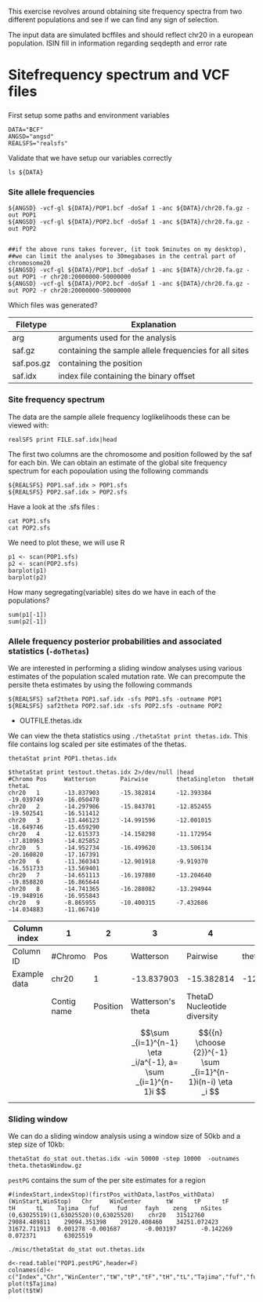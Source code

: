 This exercise revolves around obtaining site frequency spectra from two different populations and see if we can find any sign of selection.

The input data are simulated bcffiles and should reflect chr20 in a european population.
ISIN fill in information regarding seqdepth and error rate
# Sitefrequency spectrum and VCF files

###
First setup some paths and environment variables

```
DATA="BCF"
ANGSD="angsd"
REALSFS="realsfs"
```

Validate that we have setup our variables correctly
```
ls ${DATA}
```

### Site allele frequencies

```
${ANGSD} -vcf-gl ${DATA}/POP1.bcf -doSaf 1 -anc ${DATA}/chr20.fa.gz -out POP1
${ANGSD} -vcf-gl ${DATA}/POP2.bcf -doSaf 1 -anc ${DATA}/chr20.fa.gz -out POP2


##if the above runs takes forever, (it took 5minutes on my desktop),
##we can limit the analyses to 30megabases in the central part of chromosome20
${ANGSD} -vcf-gl ${DATA}/POP1.bcf -doSaf 1 -anc ${DATA}/chr20.fa.gz -out POP1 -r chr20:20000000-50000000
${ANGSD} -vcf-gl ${DATA}/POP2.bcf -doSaf 1 -anc ${DATA}/chr20.fa.gz -out POP2 -r chr20:20000000-50000000
```

Which files was generated?

|Filetype     | Explanation                                           |
| --- | ------------------------------------------ |
| arg | arguments used for the analysis   |
| saf.gz | containing the sample allele frequencies for all sites   |
| saf.pos.gz | containing the position         |
| saf.idx | index file containing the binary offset |



### Site frequency spectrum
The data are the sample allele frequency loglikelihoods these can be viewed with:
```
realSFS print FILE.saf.idx|head
```
The first two columns are the chromosome and position followed by the saf for each bin. We can obtain an estimate of the global site frequency spectrum for each popoulation using the following commands
 
```
${REALSFS} POP1.saf.idx > POP1.sfs
${REALSFS} POP2.saf.idx > POP2.sfs
```

Have a look at the .sfs files :

```
cat POP1.sfs
cat POP2.sfs
```
We need to plot these, we will use R

```
p1 <- scan(POP1.sfs)
p2 <- scan(POP2.sfs)
barplot(p1)
barplot(p2)
```
How many segregating(variable) sites do we have in each of the populations?
```
sum(p1[-1])
sum(p2[-1])
```


### Allele frequency posterior probabilities and associated statistics (`-doThetas`)
We are interested in performing a sliding window analyses using various estimates of the population scaled mutation rate. We can precompute the persite theta estimates by using the following commands

```
${REALSFS} saf2theta POP1.saf.idx -sfs POP1.sfs -outname POP1
${REALSFS} saf2theta POP2.saf.idx -sfs POP2.sfs -outname POP2
```



- OUTFILE.thetas.idx

We can view the theta statistics using `./thetaStat print thetas.idx`. This file contains log scaled per site estimates of the thetas.


```
thetaStat print POP1.thetas.idx
```
```
$thetaStat print testout.thetas.idx 2>/dev/null |head                        
#Chromo Pos     Watterson       Pairwise        thetaSingleton  thetaH  thetaL                   
chr20   1       -13.837903      -15.382814      -12.393384      -19.039749      -16.050478
chr20   2       -14.297906      -15.843701      -12.852455      -19.502541      -16.511412
chr20   3       -13.446123      -14.991596      -12.001015      -18.649746      -15.659290
chr20   4       -12.615373      -14.158298      -11.172954      -17.810963      -14.825852
chr20   5       -14.952734      -16.499620      -13.506134      -20.160820      -17.167391
chr20   6       -11.360343      -12.901918      -9.919370       -16.551733      -13.569401
chr20   7       -14.651113      -16.197880      -13.204640      -19.858820      -16.865644
chr20   8       -14.741365      -16.288082      -13.294944      -19.948916      -16.955843
chr20   9       -8.865955       -10.400315      -7.432686       -14.034883      -11.067410
```


| Column index | 1           | 2        | 3                                                           | 4                                                           | 5              | 6                                                         | 7                                          |
|--------------|-------------|----------|-------------------------------------------------------------|-------------------------------------------------------------|----------------|-----------------------------------------------------------|--------------------------------------------|
| Column ID    | #Chromo     | Pos      | Watterson                                                   | Pairwise                                                    | thetaSingleton | thetaH                                                    | thetaL                                     |
| Example data | chr20       | 1        | -13.837903 | -15.382814 | -12.393384     | -19.039749 | -16.050478 |
|              | Contig name | Position | Watterson's theta                                           | ThetaD Nucleotide diversity                                 |                | FayH  | L |
|              |             |          | $$\sum _{i=1}^{n-1} \eta _i/a^{-1}, a= \sum _{i=1}^{n-1}i $$ | $${{n} \choose {2}}^{-1} \sum _{i=1}^{n-1}i(n-i) \eta _i $$ | $$\eta _ 1$$ | $${{n} \choose {2}}^{-1} \sum _{i=1}^{n-1}i^ 2 \eta _i$$ | $${n-1}^{-1} \sum _{i=1}^{n-1}i \eta _i $$ |



### Sliding window

We can do a sliding window analysis using a window size of 50kb and a step size of 10kb:

```
thetaStat do_stat out.thetas.idx -win 50000 -step 10000  -outnames theta.thetasWindow.gz
```

`pestPG` contains the sum of the per site estimates for a region

```
#(indexStart,indexStop)(firstPos_withData,lastPos_withData)(WinStart,WinStop)   Chr     WinCenter       tW      tP      tF      tH      tL    Tajima   fuf     fud     fayh    zeng    nSites
(0,63025519)(1,63025520)(0,63025520)    chr20   31512760        29084.489811    29094.351398    29120.408460    34251.072423    31672.711913  0.001278 -0.001687       -0.003197       -0.142269       0.072371        63025519
```



```
./misc/thetaStat do_stat out.thetas.idx
```




```
d<-read.table("POP1.pestPG",header=F)
colnames(d)<-c("Index","Chr","WinCenter","tW","tP","tF","tH","tL","Tajima","fuf","fud","fayh","zeng","nSites")
plot(t$Tajima)
plot(t$tW)
```
